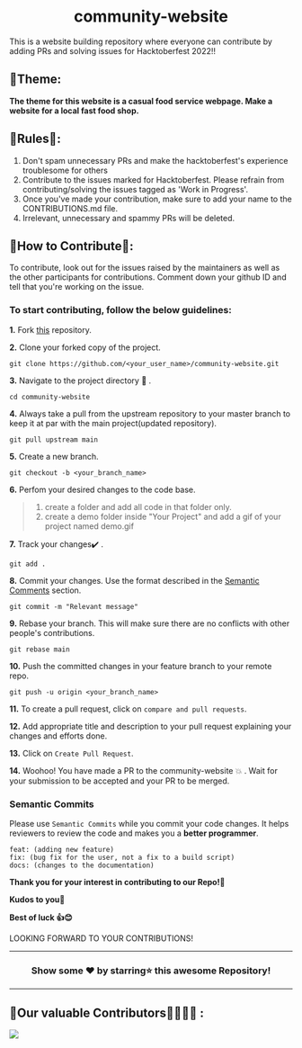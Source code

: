 <h1 align="center">community-website</h1>
<p>
This is a website building repository where everyone can contribute by adding PRs and solving issues for Hacktoberfest 2022!!
</p>




## 📌Theme:
<strong>The theme for this website is a casual food service webpage. Make a website for a local fast food shop.</strong>

## 📌Rules📜:
1. Don't spam unnecessary PRs and make the hacktoberfest's experience troublesome for others <br>
2. Contribute to the issues marked for Hacktoberfest. Please refrain from contributing/solving the issues tagged as 'Work in Progress'. <br>
3. Once you've made your contribution, make sure to add your name to the CONTRIBUTIONS.md file. <br>
4. Irrelevant, unnecessary and spammy PRs will be deleted.

## 📌How to Contribute📝:

To contribute, look out for the issues raised by the maintainers as well as the other participants for contributions.
Comment down your github ID and tell that you're working on the issue.

### To start contributing, follow the below guidelines: 

**1.**  Fork [this](https://github.com/flyingSaucer87/community-website) repository.

**2.**  Clone your forked copy of the project.

```
git clone https://github.com/<your_user_name>/community-website.git
```

**3.** Navigate to the project directory :file_folder: .

```
cd community-website
```

**4.** Always take a pull from the upstream repository to your master branch to keep it at par with the main project(updated repository).

```
git pull upstream main
```

**5.** Create a new branch.

```
git checkout -b <your_branch_name>
```

**6.** Perfom your desired changes to the code base.
> 1. create a folder and add all code in that folder only.
> 2. create a demo folder inside "Your Project" and add a gif of your project named demo.gif

**7.** Track your changes:heavy_check_mark: .

```
git add . 
```

**8.** Commit your changes. Use the format described in the [Semantic Comments](#semantic-commits) section.

```
git commit -m "Relevant message"
```

**9.** Rebase your branch. This will make sure there are no conflicts with other people's contributions.

```
git rebase main
```

**10.** Push the committed changes in your feature branch to your remote repo.

```
git push -u origin <your_branch_name>
```

**11.** To create a pull request, click on `compare and pull requests`.

**12.** Add appropriate title and description to your pull request explaining your changes and efforts done.

**13.** Click on `Create Pull Request`.


**14.** Woohoo! You have made a PR to the community-website :boom: . Wait for your submission to be accepted and your PR to be merged.

### Semantic Commits

Please use `Semantic Commits` while you commit your code changes. It helps reviewers to review the code and makes you a **better programmer**.

```feat: (new feature for the user, not a new feature for build script)
feat: (adding new feature)
fix: (bug fix for the user, not a fix to a build script)
docs: (changes to the documentation)
```

**Thank you for your interest in contributing to our Repo!🏼**

**Kudos to you🎈**

**Best of luck 👍😊**


LOOKING FORWARD TO YOUR CONTRIBUTIONS!

<hr>

<div align="center">

### Show some ❤️ by starring⭐ this awesome Repository!

</div>

<hr>

## 📌Our valuable Contributors👩‍💻👨‍💻 :
<a href="https://github.com/flyingSaucer87/community-website/graphs/contributors">
  <img src="https://contributors-img.web.app/image?repo=flyingSaucer87/community-website" />
</a>
